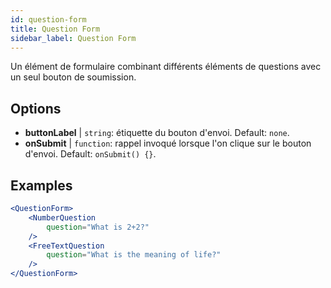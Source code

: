 ```yaml
---
id: question-form 
title: Question Form
sidebar_label: Question Form
---
```


Un élément de formulaire combinant différents éléments de questions avec un seul bouton de soumission.

## Options

* __buttonLabel__ | `string`: étiquette du bouton d'envoi. Default: `none`.
* __onSubmit__ | `function`: rappel invoqué lorsque l'on clique sur le bouton d'envoi. Default: `onSubmit() {}`.


## Examples

```jsx live
<QuestionForm>
    <NumberQuestion
        question="What is 2+2?"
    />
    <FreeTextQuestion
        question="What is the meaning of life?"
    />    
</QuestionForm>
```
